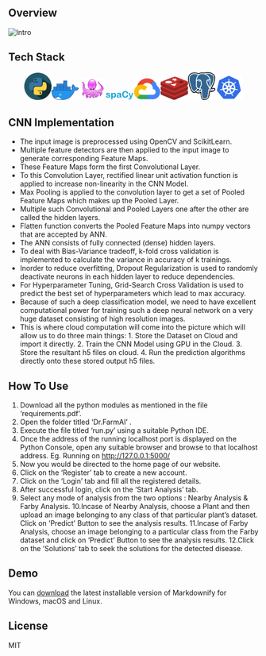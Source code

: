<!-- <h1 align="center">
	Dr. FarmAI
</h1>

<h3 align="center">Predictive & Prescriptive Analysis of Plant Diseases from Topographical Scans</h3> -->

## Overview

![Intro](https://user-images.githubusercontent.com/58290353/137613411-71a7b671-6e72-4cdd-8ad4-f0cbfd2cbf2c.png)

## Tech Stack

<p align="center">
 <div align="center"><img width="55" src="https://github.com/Shreyas-l/DataSec.AI/blob/main/Documentation/python.png.png"/><img width="55" src="https://github.com/Shreyas-l/DataSec.AI/blob/main/Documentation/docker.png"/><img width="55" src="https://github.com/Shreyas-l/DataSec.AI/blob/main/Documentation/squid.png"/><img width="55" src="https://github.com/Shreyas-l/DataSec.AI/blob/main/Documentation/spacy.png"/><img width="55" src="https://github.com/Shreyas-l/DataSec.AI/blob/main/Documentation/gcp_.png"/><img width="55" src="https://github.com/Shreyas-l/DataSec.AI/blob/main/Documentation/redis.png"/><img width="55" src="https://github.com/Shreyas-l/DataSec.AI/blob/main/Documentation/postgres.png"/><img width="55" src="https://github.com/Shreyas-l/DataSec.AI/blob/main/Documentation/k8_.png"/></div>
</p>

## CNN Implementation

* The input image is preprocessed using OpenCV and ScikitLearn.
* Multiple feature detectors are then applied to the input image to generate corresponding Feature Maps. 
* These Feature Maps form the first Convolutional Layer.
* To this Convolution Layer, rectified linear unit activation function is applied to increase non-linearity in the CNN Model.
* Max Pooling is applied to the convolution layer to get a set of Pooled Feature Maps which makes up the Pooled Layer.
* Multiple such Convolutional and Pooled Layers one after the other are called the hidden layers.
* Flatten function converts the Pooled Feature Maps into numpy vectors that are accepted by ANN.
* The ANN consists of fully connected (dense) hidden layers.
* To deal with Bias-Variance tradeoff, k-fold cross validation is implemented to calculate the variance in accuracy of k trainings.
* Inorder to reduce overfitting, Dropout Regularization is used to randomly deactivate neurons in each hidden layer to reduce dependencies.
* For Hyperparameter Tuning, Grid-Search Cross Validation is used to predict the best set of hyperparameters which lead to max accuracy.
* Because of such a deep classification model, we need to have excellent computational power for training such a deep neural network on a very huge dataset consisting of high resolution images.
* This is where cloud computation will come into the picture which will allow us to do three main things: 1. Store the Dataset on Cloud and import it directly. 2. Train the CNN Model using GPU in the Cloud. 3. Store the resultant h5 files on cloud. 4. Run the prediction algorithms directly onto these stored output h5 files.

## How To Use

1. Download all the python modules as mentioned in the file ‘requirements.pdf’.
2. Open the folder titled ‘Dr.FarmAI’ .
3. Execute the file titled ‘run.py’ using a suitable Python IDE.
4. Once the address of the running localhost port is displayed on the Python
Console, open any suitable browser and browse to that localhost address. Eg.
Running on​ ​http://127.0.0.1:5000/
5. Now you would be directed to the home page of our website.
6. Click on the ‘Register’ tab to create a new account.
7. Click on the ‘Login’ tab and fill all the registered details.
8. After successful login, click on the ‘Start Analysis’ tab.
9. Select any mode of analysis from the two options : Nearby Analysis & Farby
Analysis.
10.Incase of Nearby Analysis, choose a Plant and then upload an image belonging
to any class of that particular plant’s dataset. Click on ‘Predict’ Button to see the
analysis results.
11.Incase of Farby Analysis, choose an image belonging to a particular class from
the Farby dataset and click on ‘Predict’ Button to see the analysis results. 12.Click on the ’Solutions’ tab to seek the solutions for the detected disease.

## Demo

You can [download](https://github.com/amitmerchant1990/electron-markdownify/releases/tag/v1.2.0) the latest installable version of Markdownify for Windows, macOS and Linux.

## License

MIT

